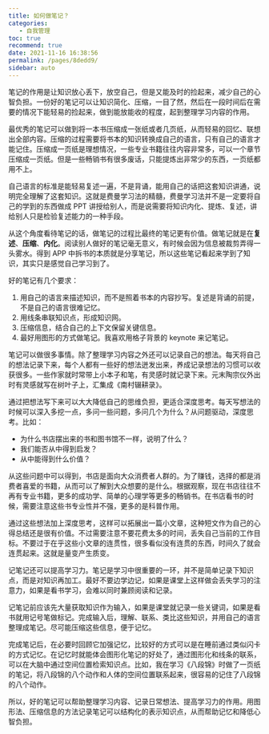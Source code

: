```yaml
---
title: 如何做笔记？
categories: 
   - 自我管理
toc: true
recommend: true
date: 2021-11-16 16:38:56
permalink: /pages/8dedd9/
sidebar: auto
---
```




笔记的作用是让知识放心丢下，放空自己，但是又能及时的捡起来，减少自己的心智负担。一份好的笔记可以让知识简化、压缩，一目了然，然后在一段时间后在需要的情况下能轻易的捡起来，做到能放能收的程度，起到整理学习内容的作用。

最优秀的笔记可以做到将一本书压缩成一张纸或者几页纸，从而轻易的回忆、联想出全部内容。压缩的过程需要将书本的知识转换成自己的语言，只有自己的语言才能记住。压缩成一页纸是理想情况，一些专业书籍往往内容非常多，可以一个章节压缩成一页纸。但是一些畅销书有很多废话，只能提炼出非常少的东西，一页纸都用不上。

自己语言的标准是能轻易复述一遍，不是背诵，能用自己的话把这套知识讲通，说明完全理解了这套知识。这就是费曼学习法的精髓，费曼学习法并不是一定要将自己的学到的东西做成 PPT 讲授给别人，而是说需要将知识内化、提炼、复述，讲给别人只是检验复述能力的一种手段。

从这个角度看待笔记的话，做笔记的过程比最终的笔记更有价值。做笔记就是在**复述**、**压缩**、**内化**。阅读别人做好的笔记毫无意义，有时候会因为信息被裁剪弄得一头雾水。得到 APP 中拆书的本质就是分享笔记，所以这些笔记看起来学到了知识，其实只是感觉自己学习到了。

好的笔记有几个要求：

1. 用自己的语言来描述知识，而不是照着书本的内容抄写。复述是背诵的前提，不是自己的语言很难记忆。
2. 用线条串联知识点，形成知识网。
3. 压缩信息，结合自己的上下文保留关键信息。
4. 最好用图形的方式做笔记。我喜欢用格子背景的 keynote 来记笔记。

笔记可以做很多事情。除了整理学习内容之外还可以记录自己的想法。每天将自己的想法记录下来，每个人都有一些好的想法迸发出来，养成记录想法的习惯可以收获很多。一些作家就时常带上小本子和笔，有灵感时就记录下来。元末陶宗仪外出时有灵感就写在树叶子上，汇集成《南村辍耕录》。

通过把想法写下来可以大大降低自己的思维负担，更适合深度思考。每天写想法的时候可以深入多挖一点，多问一些问题，多问几个为什么？从问题驱动，深度思考。比如：

- 为什么书店摆出来的书和图书馆不一样，说明了什么？
- 我们能否从中得到启发？
- 从中能得到什么价值？

从这些问题中可以得到，书店是面向大众消费者人群的。为了赚钱，选择的都是消费者喜爱的书籍，从而可以了解到大众想要的是什么。根据观察，现在书店往往不再有专业书籍，更多的成功学、简单的心理学等更多的畅销书。在书店看书的时候，需要注意这些书专业性并不强，更多的是科普作用。

通过这些想法加上深度思考，这样可以拓展出一篇小文章，这种短文作为自己的心得总结还是很有价值。不过需要注意不要花费太多的时间，丢失自己当前的工作目标。不要过于在乎这些小文章的连贯性，很多看似没有连贯的东西，时间久了就会连贯起来。这就是量变产生质变。

记笔记还可以提高学习力。笔记是学习中很重要的一环，并不是简单记录下知识点，而是对知识再加工。最好不要边学边记，如果是课堂上这样做会丢失学习的注意力，如果是看书学习，会难以同时兼顾阅读和记录。

记笔记前应该先大量获取知识作为输入，如果是课堂就记录一些关键词，如果是看书就用记号笔做标记。完成输入后，理解、联系、类比这些知识，并用自己的语言整理成笔记。尽可能压缩这些信息，便于记忆。

完成笔记后，在必要时回顾它加强记忆，比较好的方式可以是在睡前通过类似闪卡的方式记忆。在记忆时就能体会图形化笔记的好处了，通过图形化和线条的联系，可以在大脑中通过空间位置检索知识点。比如，我在学习《八段锦》时做了一页纸的笔记，将八段锦的八个动作和人体的空间位置联系起来，很容易的记住了八段锦的八个动作。

所以，好的笔记可以帮助整理学习内容、记录日常想法、提高学习力的作用。用图形法、压缩信息的方法记录笔记可以结构化的表示知识点，从而帮助记忆和降低心智负担。
